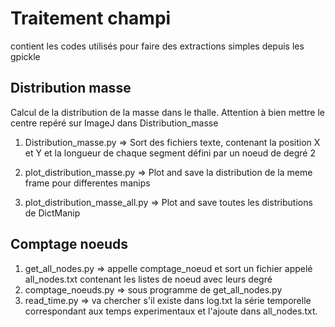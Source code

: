 # Traitement champi

contient les codes utilisés pour faire des extractions simples depuis les gpickle

## Distribution masse

Calcul de la distribution de la masse dans le thalle. Attention à bien mettre le centre repéré sur ImageJ dans Distribution_masse 

1. Distribution_masse.py => Sort des fichiers texte, contenant la position X et Y et la longueur de chaque segment défini par un noeud de degré 2

1. plot_distribution_masse.py => Plot and save la distribution de la meme frame pour differentes manips

1. plot_distribution_masse_all.py => Plot and save toutes les  distributions de DictManip

## Comptage noeuds

1. get_all_nodes.py => appelle comptage_noeud et sort un fichier appelé all_nodes.txt contenant les listes de noeud avec leurs degré
1. comptage_noeuds.py => sous programme de get_all_nodes.py
1. read_time.py => va chercher s'il existe dans log.txt la série temporelle correspondant aux temps experimentaux et l'ajoute dans all_nodes.txt.
